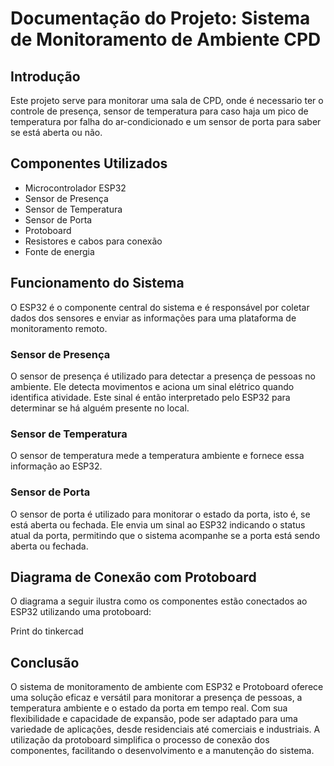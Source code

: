 # Documentação do Projeto: Sistema de Monitoramento de Ambiente CPD

## Introdução

Este projeto serve para monitorar uma sala de CPD, onde é necessario ter o controle de presença, sensor de temperatura para caso haja um pico de temperatura por falha do ar-condicionado e um sensor de porta para saber se está aberta ou não.

## Componentes Utilizados

- Microcontrolador ESP32
- Sensor de Presença
- Sensor de Temperatura
- Sensor de Porta
- Protoboard
- Resistores e cabos para conexão
- Fonte de energia

## Funcionamento do Sistema

O ESP32 é o componente central do sistema e é responsável por coletar dados dos sensores e enviar as informações para uma plataforma de monitoramento remoto.

### Sensor de Presença

O sensor de presença é utilizado para detectar a presença de pessoas no ambiente. Ele detecta movimentos e aciona um sinal elétrico quando identifica atividade. Este sinal é então interpretado pelo ESP32 para determinar se há alguém presente no local.

### Sensor de Temperatura

O sensor de temperatura mede a temperatura ambiente e fornece essa informação ao ESP32.

### Sensor de Porta

O sensor de porta é utilizado para monitorar o estado da porta, isto é, se está aberta ou fechada. Ele envia um sinal ao ESP32 indicando o status atual da porta, permitindo que o sistema acompanhe se a porta está sendo aberta ou fechada.

## Diagrama de Conexão com Protoboard

O diagrama a seguir ilustra como os componentes estão conectados ao ESP32 utilizando uma protoboard:

Print do tinkercad

## Conclusão

O sistema de monitoramento de ambiente com ESP32 e Protoboard oferece uma solução eficaz e versátil para monitorar a presença de pessoas, a temperatura ambiente e o estado da porta em tempo real. Com sua flexibilidade e capacidade de expansão, pode ser adaptado para uma variedade de aplicações, desde residenciais até comerciais e industriais. A utilização da protoboard simplifica o processo de conexão dos componentes, facilitando o desenvolvimento e a manutenção do sistema.
